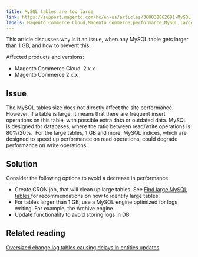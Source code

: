 ```yaml
---
title: MySQL tables are too large
link: https://support.magento.com/hc/en-us/articles/360038862691-MySQL-tables-are-too-large
labels: Magento Commerce Cloud,Magento Commerce,performance,MySQL,large tables,2.x.x,how to
---
```


<p>This article discusses why is it an issue, when any MySQL table gets larger than 1 GB, and how to prevent this.</p>
<p>Affected products and versions:</p>
<ul>
<li>Magento Commerce Cloud  2.x.x</li>
<li>Magento Commerce 2.x.x</li>
</ul>
<h2>Issue</h2>
<p>The MySQL tables size does not directly affect the site performance. However, if a table is large, it means that there are frequent insert operations on this table, with possible extra data or outdated data. MySQL is designed for databases, where the ratio between read/write operations is 80%/20%.  For the large tables, 1 GB and more, MySQL indices, which are designed to speed up performance on read operations, could degrade performance on write operations.</p>
<h2>Solution</h2>
<p>Consider the following options to avoid a decrease in performance:</p>
<ul>
<li>Create CRON job, that will clean up large tables. See <a href="https://support.magento.com/hc/en-us/articles/360038957591">Find large MySQL tables </a> for recommendations on how to identify large tables.</li>
<li>For tables larger than 1 GB, use a MySQL engine optimized for logs writing. For example, the Archive engine. </li>
<li>Update functionality to avoid storing logs in DB.</li>
</ul>
<h2>Related reading</h2>
<p><a href="https://support.magento.com/hc/en-us/articles/360039418091">Oversized change log tables causing delays in entities updates</a></p>